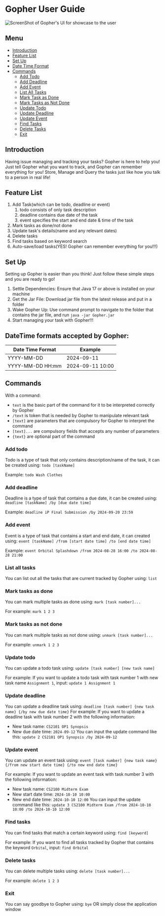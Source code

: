 # Gopher User Guide

![ScreenShot of Gopher's UI for showcase to the user]("/assets/images/Ui.png")

## Menu
- [Introduction](#introduction)
- [Feature List](#feature-list)
- [Set Up](#set-up)
- [Date Time Format](#datetime-formats-accepted-by-gopher)
- [Commands](#commands)
    - [Add Todo](#add-todo)
    - [Add Deadline](#add-deadline)
    - [Add Event](#add-event)
    - [List All Tasks](#list-all-tasks)
    - [Mark Task as Done](#mark-tasks-as-done)
    - [Mark Tasks as Not Done](#mark-tasks-as-not-done)
    - [Update Todo](#update-todo)
    - [Update Deadline](#update-deadline)
    - [Update Event](#update-event)
    - [Find Tasks](#find-tasks)
    - [Delete Tasks](#delete-tasks)
    - [Exit](#exit)

## Introduction
Having issue managing and tracking your tasks? Gopher is here to help you!
Just tell Gopher what you want to track, and Gopher can remember everything for you!
Store, Manage and Query the tasks just like how you talk to a person in real life!

## Feature List
1. Add Task(which can be todo, deadline or event)
    1. todo consists of only task description
    2. deadline contains due date of the task
    3. event specifies the start and end date & time of the task
2. Mark tasks as done/not done
3. Update task's details(name and any relevant dates)
4. Delete tasks
5. Find tasks based on keyword search
6. Auto-save/load tasks(YES! Gopher can remember everything for you!!!)

## Set Up
Setting up Gopher is easier than you think! Just follow these simple steps and you are ready to go!
1. Settle Dependencies: Ensure that Java 17 or above is installed on your machine
2. Get the Jar File: Download jar file from the latest release and put in a folder
3. Wake Gopher Up: Use command prompt to navigate to the folder that contains the jar file, and run
`java -jar Gopher.jar`
4. Start managing your task with Gopher!!!

## DateTime formats accepted by Gopher:
| Date Time Format  | Example            |
|-------------------|--------------------|
| YYYY-MM-DD        | 2024-09-11         |
| YYYY-MM-DD HH:mm  | 2024-09-11 10:00   |

## Commands
With a command:
- `text` is the basic part of the command for it to be interpreted correctly by Gopher
- `/text` is token that is needed by Gopher to manipulate relevant task
- `[text]` are parameters that are compulsory for Gopher to interpret the command
- `[text]...` are compulsory fields that accepts any number of parameters
- `{text}` are optional part of the command

### Add todo
Todo is a type of task that only contains description/name of the task, it can be created using:
`todo [taskName]`

Example: `todo Wash Clothes`

### Add deadline
Deadline is a type of task that contains a due date, it can be created using:
`deadline [taskName] /by [due date time]`

Example: `deadline iP Final Submission /by 2024-09-20 23:59`

### Add event
Event is a type of task that contains a start and end date, it can created using:
`event [taskName] /from [start date time] /to [end date time]`

Example: `event Orbital Splashdown /from 2024-08-28 16:00 /to 2024-08-28 21:00`

### List all tasks
You can list out all the tasks that are current tracked by Gopher using:
`list`

### Mark tasks as done
You can mark multiple tasks as done using:
`mark [task number]...`

For example: `mark 1 2 3`

### Mark tasks as not done
You can mark multiple tasks as not done using:
`unmark [task number]...`

For example: `unmark 1 2 3`

### Update todo
You can update a todo task using:
`update [task number] [new task name]`

For example:
If you want to update a todo task with task number 1 with new task name `Assignment 1`, input:
`update 1 Assignment 1` 

### Update deadline
You can update a deadline task using:
`deadline [task number] {new task name} {/by new due date time}`
For example:
If you want to update a deadline task with task number 2 with the following information:
- New task name: `CS2101 OP1 Synopsis`
- New due date time: `2024-09-12`
You can input the update command like this:
`update 2 CS2101 OP1 Synopsis /by 2024-09-12`

### Update event
You can update an event task using:
`event [task number] {new task name} {/from new start date time} {/to new end date time}`

For example: 
If you want to update an event task with task number 3 with the following information:
- New task name: `CS2100 Midterm Exam`
- New start date time: `2024-10-10 10:00`
- New end date time: `2024-10-10 12:00`
You can input the update command like this:
`update 3 CS2100 Midterm Exam /from 2024-10-10 10:00 /to 2024-10-10 12:00`

### Find tasks
You can find tasks that match a certain keyword using:
`find [keyword]`

For example:
If you want to find all tasks tracked by Gopher that contains the keyword `Orbital`, input:
`find Orbital`

### Delete tasks
You can delete multiple tasks using:
`delete [task number]...`

For example: `delete 1 2 3`

### Exit
You can say goodbye to Gopher using:
`bye` OR simply close the application window
